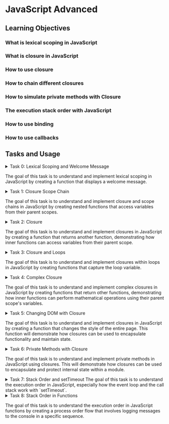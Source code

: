 # JavaScript Advanced

## Learning Objectives
### What is lexical scoping in JavaScript
### What is closure in JavaScript
### How to use closure
### How to chain different closures
### How to simulate private methods with Closure
### The execution stack order with JavaScript
### How to use binding
### How to use callbacks

## Tasks and Usage

<details>
<summary> Task 0: Lexical Scoping and Welcome Message

The goal of this task is to understand and implement lexical scoping in JavaScript by creating a function that displays a welcome message. </summary>

### Task Description
Create a function named `welcome` that takes two arguments: `firstName` (string) and `lastName` (string). Within this function:
- Define a variable named `fullName` that combines the `firstName` and `lastName` with a space in between.
- Write a nested function named `displayFullName` that displays an alert with the message `Welcome <fullName>!`.
- Call the `displayFullName` function at the end of the `welcome` function.

### Implementation
The implementation of the `welcome` function is as follows:

```javascript
function welcome(firstName, lastName) {
    const fullName = `${firstName} ${lastName}`;
    function displayFullName() {
        alert(`Welcome ${fullName}!`);
    }
    displayFullName();
}
```

### Usage
To test the `welcome` function:

1. Open your web browser and navigate to the developer tools. (right-click on the page and select "Inspect")
2. Go to the "Console" tab.
3. Copy and paste the above code into the console.
4. Run the `welcome('Holberton', 'School');` function by typing it into the console and pressing Enter. You should see an alert with the message "Welcome Holberton School!"

![welcome('Holberton', 'School');](https://github.com/ThatsVie/atlas-web_front_end/assets/143755961/8786a58e-1896-4cd2-b5aa-40f9087180e5)

5. Run `alert(fullName)` in the console. You should get a reference error because fullName is not defined in the global scope, demonstrating lexical scoping.

![alert(fullName);](https://github.com/ThatsVie/atlas-web_front_end/assets/143755961/2c4cf75a-b588-455d-99ae-a6c659481510)


</details>
<details>
<summary> Task 1: Closure Scope Chain

The goal of this task is to understand and implement closure and scope chains in JavaScript by creating nested functions that access variables from their parent scopes. </summary>

### Task Description
1. Create a variable named `globalVariable` with the value `Welcome`.
2. Create a function named `outer` that:
    - Alerts the content of the variable `globalVariable`.
    - Creates a variable named `course` with the value `Holberton`.
    - Creates a nested function named `inner` that:
        - Alerts the content of the variables `globalVariable` and `course` concatenated.
        - Creates a variable named `exclamation` with the value `!`.
        - Creates a nested function named `inception` that:
            - Alerts the content of the variables `globalVariable`, `course`, and `exclamation` concatenated.
        - Calls the function `inception`.
    - Calls the function `inner`.
3. Call the function `outer` in the main code (outside any function).

### Implementation
The implementation of the task is as follows:

```javascript
const globalVariable = 'Welcome';

function outer() {
    alert(globalVariable);
    const course = 'Holberton';
    function inner() {
        alert(globalVariable + ' ' + course);
        const exclamation = '!';
        function inception() {
            alert(globalVariable + ' ' + course + exclamation);
        }
        inception();
    }
    inner();
}
outer();
```
### Usage
To test the `outer` function:

1. Open your web browser and navigate to the developer tools.
2. Go to the "Console" tab.
3. Copy and paste the above code into the console.
4. Run the script by pressing Enter. You should see three alerts in sequence: "Welcome", "Welcome Holberton", and "Welcome Holberton!".

![Screenshot 2024-07-06 132301](https://github.com/ThatsVie/atlas-web_front_end/assets/143755961/182fbeff-5db5-4342-bf9f-85a76f814459)

![Screenshot 2024-07-06 132315](https://github.com/ThatsVie/atlas-web_front_end/assets/143755961/020bb0a1-f89b-41ac-b473-c70acfae5fd5)

![Screenshot 2024-07-06 132328](https://github.com/ThatsVie/atlas-web_front_end/assets/143755961/3f6ed971-cfbb-4435-9cc1-930e8c789ddf)

</details>
<details>
<summary> Task 2: Closure

The goal of this task is to understand and implement closures in JavaScript by creating a function that returns another function, demonstrating how inner functions can access variables from their parent scope. </summary>

### Task Description
1. Write a function named `welcomeMessage` that:
    - Accepts one argument `fullName` (string).
    - Returns a new function that alerts `Welcome <fullName>`.
2. After defining `welcomeMessage`, create three variables:
    - `guillaume` that contains a call to `welcomeMessage` with "Guillaume" as the argument.
    - `alex` that contains a call to `welcomeMessage` with "Alex" as the argument.
    - `fred` that contains a call to `welcomeMessage` with "Fred" as the argument.

### Implementation
The implementation of the task is as follows:
```javascript
function welcomeMessage(fullName) {
    return function() {
      alert(`Welcome ${fullName}`);
    }
  }
  var guillaume = welcomeMessage('Guillaume');
  var alex = welcomeMessage('Alex');
  var fred = welcomeMessage('Fred');
  
  ```

### Usage
To test the `welcomeMessage` function:

1. Open your web browser and navigate to the developer tools.
2. Go to the "Console" tab.
3. Copy and paste the above code into the console.
4. Execute the following in the console:
    - `guillaume();` should alert "Welcome Guillaume"
    - `alex();` should alert "Welcome Alex"
    - `fred();` should alert "Welcome Fred"

![Screenshot 2024-07-06 134815](https://github.com/ThatsVie/atlas-web_front_end/assets/143755961/af3602ed-d920-4a14-8a6c-0f776b2745a2)

![Screenshot 2024-07-06 134830](https://github.com/ThatsVie/atlas-web_front_end/assets/143755961/31a041b0-5309-490d-b72c-c20c5f1d9517)

![Screenshot 2024-07-06 134845](https://github.com/ThatsVie/atlas-web_front_end/assets/143755961/05dbe7a7-03c8-45fb-b583-51bedd94d159)

</details>
<details>
<summary> Task 3: Closure and Loops

The goal of this task is to understand and implement closures within loops in JavaScript by creating functions that capture the loop variable. </summary>

### Task Description
1. Write a function named `createClassRoom` that:
    - Takes one argument `numbersOfStudents` (number).
    - Contains a nested function `studentSeat` that takes one argument `seat` (number) and returns a function that returns the seat number.
    - Creates and populates a variable `students` (array).
    - Uses a loop from `0` to `numbersOfStudents`, passing the number of the iteration plus `1` to `studentSeat` and adding its return value to the `students` array.
    - Returns the `students` array.
2. Create a closure `classRoom` by calling `createClassRoom` with `10` students.

### Implementation
The implementation of the task is as follows:

```javascript
function createClassRoom(numbersOfStudents) {
    function studentSeat(seat) {
        return function() {
            return seat;
        };
    }
    let students = [];
    for (let i = 0; i < numbersOfStudents; i++) {
        students.push(studentSeat(i + 1));
    }
    return students;
}
const classRoom = createClassRoom(10);
```

### Usage
To test the `createClassRoom` function:

1. Open your web browser and navigate to the developer tools.
2. Go to the "Console" tab.
3. Copy and paste the above code into the console.
4. Execute the following in the console:
    - `console.log(classRoom[0]());` should return `1`
    - `console.log(classRoom[3]());` should return `4`
    - `console.log(classRoom[9]());` should return `10`

![Screenshot 2024-07-07 124331](https://github.com/ThatsVie/atlas-web_front_end/assets/143755961/d8d57777-a6aa-47c2-b6d4-11684ed5ee4b)


</details>
<details>
<summary> Task 4: Complex Closure

The goal of this task is to understand and implement complex closures in JavaScript by creating functions that return other functions, demonstrating how inner functions can perform mathematical operations using their parent scope's variables. </summary>

### Task Description
1. Create a function named `divideBy` that:
    - Takes one argument `firstNumber` (number).
    - Returns a function that takes one argument `secondNumber` (number).
    - The returned function divides the `secondNumber` by the `firstNumber`.
2. Create a function named `addBy` that:
    - Takes one argument `firstNumber` (number).
    - Returns a function that takes one argument `secondNumber` (number).
    - The returned function adds the `firstNumber` and `secondNumber`.
3. Create four closures:
    - `addBy100` that uses the function `addBy` with the number `100`.
    - `addBy1000` that uses the function `addBy` with the number `1000`.
    - `divideBy10` that uses the function `divideBy` with the number `10`.
    - `divideBy100` that uses the function `divideBy` with the number `100`.

### Implementation
The implementation of the task is as follows:

```javascript
function divideBy(firstNumber) {
    return function(secondNumber) {
        return secondNumber / firstNumber;
    };
}

function addBy(firstNumber) {
    return function(secondNumber) {
        return firstNumber + secondNumber;
    };
}
const addBy100 = addBy(100);
const addBy1000 = addBy(1000);
const divideBy10 = divideBy(10);
const divideBy100 = divideBy(100);
```

### Usage
To test the `divideBy` and `addBy` functions:

1. Open your web browser and navigate to the developer tools.
2. Go to the "Console" tab.
3. Copy and paste the above code into the console.
4. Execute the following in the console:
    - `console.log(addBy100(20));` should display `120`
    - `console.log(divideBy10(20));` should display `2`
    - `console.log(divideBy100(200));` should display `2`
    - `console.log(addBy1000(20));` should display `1020`
  
![Screenshot 2024-07-07 125036](https://github.com/ThatsVie/atlas-web_front_end/assets/143755961/97a7e0e2-132f-4737-ab15-2d6a5041a8bb)


</details>
<details>
<summary> Task 5: Changing DOM with Closure

The goal of this task is to understand and implement closures in JavaScript by creating a function that changes the style of the entire page. This function will demonstrate how closures can be used to encapsulate functionality and maintain state. </summary>

### Task Description
1. Create a function named `changeMode` that:
    - Accepts five arguments: `size` (number), `weight` (string), `transform` (string), `background` (string), and `color` (string).
    - Returns a function that, when called, changes the style of the entire page by setting the `font-size`, `font-weight`, `text-transform`, `background-color`, and `color`.

2. Write a function named `main` that:
    - Sets a variable named `spooky` to call `changeMode` with the arguments `9`, `bold`, `uppercase`, `pink`, and `green`.
    - Sets a variable named `darkMode` to call `changeMode` with the arguments `12`, `bold`, `capitalize`, `black`, and `white`.
    - Sets a variable named `screamMode` to call `changeMode` with the arguments `12`, `normal`, `lowercase`, `white`, and `black`.
    - Adds a paragraph to the body of the page with the text "Welcome Holberton!".
    - Adds a button to the body with the text "Spooky".
    - Adds a button to the body with the text "Dark mode".
    - Adds a button to the body with the text "Scream mode".
    - When clicking on each button, the page's CSS should change to the corresponding themes created previously.

3. Call the `main` function

### Implementation
The implementation of the task is as follows:

```javascript

function changeMode(size, weight, transform, background, color) {
    return () => {
        document.body.style.fontSize = `${size}px`;
        document.body.style.fontWeight = weight;
        document.body.style.textTransform = transform;
        document.body.style.backgroundColor = background;
        document.body.style.color = color;
    };
}
function main() {
    const spooky = changeMode(9, 'bold', 'uppercase', 'pink', 'green');
    const darkMode = changeMode(12, 'bold', 'capitalize', 'black', 'white');
    const screamMode = changeMode(12, 'normal', 'lowercase', 'white', 'black');

    const paragraph = document.createElement('p');
    const text = document.createTextNode("Welcome Holberton!");
    paragraph.appendChild(text);
    document.body.appendChild(paragraph);

    const spookyButton = document.createElement('button');
    spookyButton.innerHTML = 'Spooky';
    spookyButton.addEventListener('click', spooky);
    document.body.appendChild(spookyButton);

    const darkModeButton = document.createElement('button');
    darkModeButton.innerHTML = 'Dark mode';
    darkModeButton.addEventListener('click', darkMode);
    document.body.appendChild(darkModeButton);

    const screamModeButton = document.createElement('button');
    screamModeButton.innerHTML = 'Scream mode';
    screamModeButton.addEventListener('click', screamMode);
    document.body.appendChild(screamModeButton);
}

main();
```

### How to Test

1. Save the following HTML code in a file named `5-mode.html`:
    ```html
    <!DOCTYPE html>
    <html lang="en">
    <head>
        <meta charset="UTF-8">
        <meta name="viewport" content="width=device-width, initial-scale=1.0">
        <title>Mode</title>
    </head>
    <body>
        <script src="5-mode.js"></script>
    </body>
    </html>
    ```
2. Open the `5-mode.html` file in a web browser.
3. You should see a paragraph with the text "Welcome Holberton!" and three buttons: "Spooky", "Dark mode", and "Scream mode".
4. Clicking each button should change the page's CSS to the corresponding theme.

**Start Screen**

![Screenshot 2024-07-07 133924](https://github.com/ThatsVie/atlas-web_front_end/assets/143755961/a5764c71-8318-478f-9058-b8e8f16e2b80)

**Spooky**

![Screenshot 2024-07-07 133936](https://github.com/ThatsVie/atlas-web_front_end/assets/143755961/55a7a623-8a4a-4ab9-8464-5bfe7578aebc)

**Dark Mode**
![Screenshot 2024-07-07 134002](https://github.com/ThatsVie/atlas-web_front_end/assets/143755961/d2e8276b-ef46-4706-9995-d83196ecbaf7)


**Scream Mode**

![Screenshot 2024-07-07 134017](https://github.com/ThatsVie/atlas-web_front_end/assets/143755961/a0258d24-9c82-4b05-8d61-1219951dcd25)

### Explanation

- The `changeMode` function accepts five arguments (size, weight, transform, background, color) and returns a function that changes the style of the entire page based on these arguments.
- The `main` function creates three mode change functions (`spooky`, `darkMode`, `screamMode`) by calling `changeMode` with specific arguments.
- It adds a paragraph and three buttons to the body of the page. Each button has an `onclick` event that calls the corresponding mode change function to update the page's style.
-  The `main` function is called to set up the page.
- In the context of this task, `innerHTML` is used to set the content of the buttons dynamically. By assigning a string to the `innerHTML` property of each button element, we can easily specify the text that appears on the button, such as "Spooky", "Dark mode", and "Scream mode". This allows us to create and configure the buttons programmatically within the `main` function.

</details>
<details>
<summary> Task 6: Private Methods with Closure

The goal of this task is to understand and implement private methods in JavaScript using closures. This will demonstrate how closures can be used to encapsulate and protect internal state within a module. </summary>

### Task Description
1. Write a module named `studentHogwarts` that:
    - Contains two private variables: `privateScore` set to 0 and `name` set to `null`.
    - Contains one private method `changeScoreBy`, which takes `points` as an argument and adds it to `privateScore`.
    - Returns an object with four public methods:
        - `setName(newName)`: Sets the private variable `name`.
        - `rewardStudent()`: Calls the method `changeScoreBy` with `1`.
        - `penalizeStudent()`: Calls the method `changeScoreBy` with `-1`.
        - `getScore()`: Returns the string `name: score` (e.g., "Harry: 14").

2. Create an instance of `studentHogwarts` for `harry`:
    - Set the name of the object to "Harry".
    - Reward the student four times.
    - Log to the console the name and score.

3. Create an instance of `studentHogwarts` for `draco`:
    - Set the name of the object to "Draco".
    - Reward the student once and penalize the student three times.
    - Log to the console the name and score.

### Implementation
The implementation of the task is as follows:

```javascript

const studentHogwarts = () => {
    let privateScore = 0;
    let name = null;

    const changeScoreBy = (points) => {
        privateScore += points;
    };

    return {
        setName: (newName) => {
            name = newName;
        },
        rewardStudent: () => {
            changeScoreBy(1);
        },
        penalizeStudent: () => {
            changeScoreBy(-1);
        },
        getScore: () => {
            return `${name}: ${privateScore}`;
        }
    };
};

const harry = studentHogwarts();
harry.setName('Harry');
harry.rewardStudent();
harry.rewardStudent();
harry.rewardStudent();
harry.rewardStudent();
console.log(harry.getScore()); // Should display "Harry: 4"

const draco = studentHogwarts();
draco.setName('Draco');
draco.rewardStudent();
draco.penalizeStudent();
draco.penalizeStudent();
draco.penalizeStudent();
console.log(draco.getScore()); // Should display "Draco: -2"
```

### How to Test

1. Open your web browser and navigate to the developer tools.
2. Go to the "Console" tab.
3. Copy and paste the above code into the console and run it.
4. You should see the following output in the console:
    ```
    Harry: 4
    Draco: -2
    ```

![Screenshot 2024-07-07 134823](https://github.com/ThatsVie/atlas-web_front_end/assets/143755961/7e1d700d-83f3-4fbe-b54f-cdff45627f2a)

### Explanation

- The `studentHogwarts` module is defined as a function that returns an object with four public methods: `setName`, `rewardStudent`, `penalizeStudent`, and `getScore`.
- `privateScore` and `name` are private variables, and `changeScoreBy` is a private method that modifies `privateScore` by adding the provided `points`.
- The public methods allow interaction with the private variables and methods while keeping the internal state hidden from the outside.
- Instances for `harry` and `draco` are created, and their names are set using the `setName` method.
- `harry` is rewarded four times, and `draco` is rewarded once and penalized three times.
- The `getScore` method is used to log the name and score of each student to the console.

</details>
<details>
<summary> Task 7: Stack Order and setTimeout
The goal of this task is to understand the execution order in JavaScript, especially how the event loop and the call stack work with `setTimeout`. </summary>

### Task Description
1. Write the following commands in the specified order:
    - Log to the console "Start of the execution queue".
    - Log to the console "Final code block to be executed" using `setTimeout` with a delay of 0.
    - Use a loop that iterates 100 times, logging the iteration number to the console on each iteration.
    - Log to the console "End of the loop printing".

### Implementation
The implementation of the task is as follows:

```javascript

console.log('Start of the execution queue');

setTimeout(() => {
    console.log('Final code block to be executed');
}, 0);

for (let i = 1; i <= 100; i++) {
    console.log(i);
}

console.log('End of the loop printing');
```

### Expected Output
Your code should log to the console the following:
```
Start of the execution queue
1
2
...
100
End of the loop printing
Final code block to be executed
```

### Explanation
- **Start of the execution queue**: This message is logged immediately as the script starts executing.
- **setTimeout with 0 delay**: This sets up a callback to be executed after the current call stack is cleared, but it doesn't run immediately.
- **Loop from 1 to 100**: Each iteration logs the iteration number to the console.
- **End of the loop printing**: This message is logged after the loop completes.
- **Final code block to be executed**: This is the message set up by `setTimeout` and will execute after the main script has finished running.

### How to Test

1. Open your web browser and navigate to the developer tools.
2. Go to the "Console" tab.
3. Copy and paste the above code into the console and run it.
4. You should see the expected output in the console as described above.
5. 
![Screenshot 2024-07-07 140117](https://github.com/ThatsVie/atlas-web_front_end/assets/143755961/e696012c-1a72-425b-8ddb-e99c2945f532)

![Screenshot 2024-07-07 140131](https://github.com/ThatsVie/atlas-web_front_end/assets/143755961/c72bca30-5858-4073-98e2-a7d706a475d6)


</details>
<details>
<summary> Task 8: Stack Order in Functions

The goal of this task is to understand the execution order in JavaScript functions by creating a process order flow that involves logging messages to the console in a specific sequence.
</summary>

### Task Description
1. Write a function named `processPayment` that:
    - Takes one argument `amount` (number).
    - Logs to the console `Collecting payment of <amount>`.

2. Write a function named `processOrder` that:
    - Takes two arguments `orderId` (number) and `amount` (number).
    - Logs to the console `<orderId> is being processed`.
    - Calls the function `processPayment`.
    - Logs to the console `<orderId> has been fully processed`.

3. In the main part of the code:
    - Log to the console `Processing orders`.
    - Call `processOrder` with `12321` and `10.99`.
    - Call `processOrder` with `12322` and `12.99`.
    - Call `processOrder` with `12323` and `15.0`.
    - Log to the console `All the orders have been processed`.

### Implementation
The implementation of the task is as follows:

```javascript

function processPayment(amount) {
    console.log(`Collecting payment of ${amount}`);
}

function processOrder(orderId, amount) {
    console.log(`${orderId} is being processed`);
    processPayment(amount);
    console.log(`${orderId} has been fully processed`);
}

console.log('Processing orders');

processOrder(12321, 10.99);
processOrder(12322, 12.99);
processOrder(12323, 15.0);

console.log('All the orders have been processed');
```

### Expected Output
Your code should log the following to the console:
```
Processing orders
12321 is being processed
Collecting payment of 10.99
12321 has been fully processed
12322 is being processed
Collecting payment of 12.99
12322 has been fully processed
12323 is being processed
Collecting payment of 15
12323 has been fully processed
All the orders have been processed
```

### How to Test

1. Open your web browser and navigate to the developer tools.
2. Go to the "Console" tab.
3. Copy and paste the above code into the console and run it.
4. You should see the expected output in the console as described above.

![Screenshot 2024-07-07 141735](https://github.com/ThatsVie/atlas-web_front_end/assets/143755961/21f622d4-eec0-476e-aac9-ee1de5b326a1)


### Explanation
- **processPayment**: This function takes an `amount` as an argument and logs the message `Collecting payment of <amount>` to the console.
- **processOrder**: This function takes `orderId` and `amount` as arguments, logs the message `<orderId> is being processed`, calls `processPayment` with the `amount`, and then logs the message `<orderId> has been fully processed`.
- In the main part of the code, we first log `Processing orders` to the console.
- We then call `processOrder` three times with different `orderId` and `amount` values.
- Finally, we log `All the orders have been processed` to the console.
</details>

